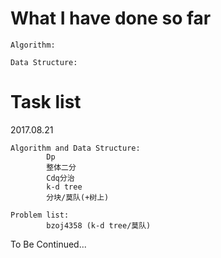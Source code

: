 # What I have done so far 

    Algorithm:
    
    Data Structure:

# Task list 

  2017.08.21
  
    Algorithm and Data Structure:
            Dp
            整体二分
            Cdq分治
            k-d tree
            分块/莫队(+树上)
            
    Problem list:
            bzoj4358 (k-d tree/莫队)
            
To Be Continued...
